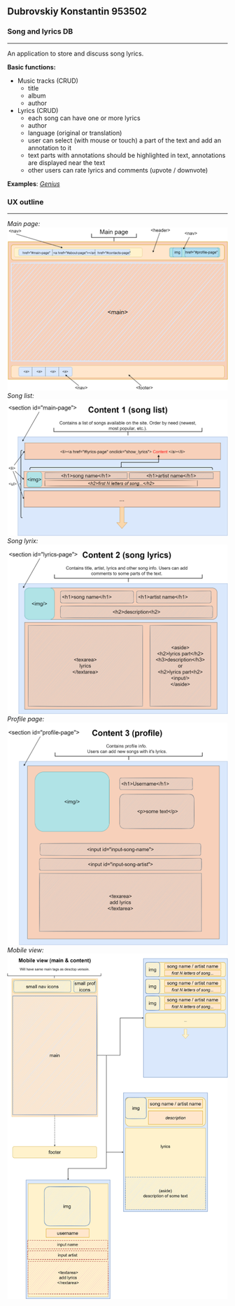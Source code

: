 ## Dubrovskiy Konstantin 953502

### Song and lyrics DB
___

An application to store and discuss song lyrics.

__Basic functions:__
* Music tracks (CRUD)
  + title
  + album
  + author
* Lyrics (CRUD)
  + each song can have one or more lyrics
  + author
  + language (original or translation)
  + user can select (with mouse or touch) a part of the text and add an
annotation to it
  + text parts with annotations should be highlighted in text, annotations are
displayed near the text
  + other users can rate lyrics and comments (upvote / downvote)

__Examples__: _[Genius](https://genius.com/)_


### UX outline
___

_Main page:_
![image not found](./UX/main_page.png)
_Song list:_
![image not found](./UX/content_1.png)
_Song lyrix:_
![image not found](./UX/content_2.png)
_Profile page:_
![image not found](./UX/content_3.png)
_Mobile view:_
![image not found](./UX/main_mobile.png)